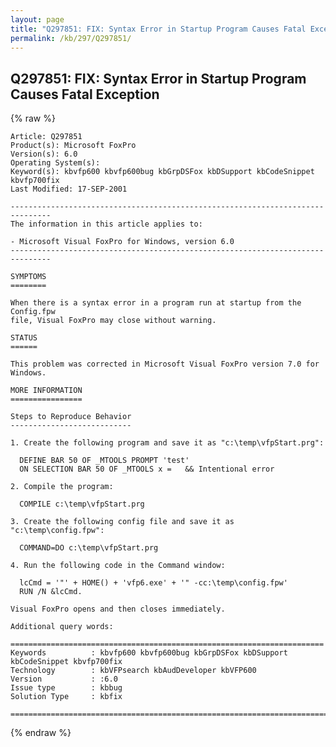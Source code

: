 ```yaml
---
layout: page
title: "Q297851: FIX: Syntax Error in Startup Program Causes Fatal Exception"
permalink: /kb/297/Q297851/
---
```


## Q297851: FIX: Syntax Error in Startup Program Causes Fatal Exception

{% raw %}

	Article: Q297851
	Product(s): Microsoft FoxPro
	Version(s): 6.0
	Operating System(s): 
	Keyword(s): kbvfp600 kbvfp600bug kbGrpDSFox kbDSupport kbCodeSnippet kbvfp700fix
	Last Modified: 17-SEP-2001
	
	-------------------------------------------------------------------------------
	The information in this article applies to:
	
	- Microsoft Visual FoxPro for Windows, version 6.0 
	-------------------------------------------------------------------------------
	
	SYMPTOMS
	========
	
	When there is a syntax error in a program run at startup from the Config.fpw
	file, Visual FoxPro may close without warning.
	
	STATUS
	======
	
	This problem was corrected in Microsoft Visual FoxPro version 7.0 for Windows.
	
	MORE INFORMATION
	================
	
	Steps to Reproduce Behavior
	---------------------------
	
	1. Create the following program and save it as "c:\temp\vfpStart.prg":
	
	  DEFINE BAR 50 OF _MTOOLS PROMPT 'test'
	  ON SELECTION BAR 50 OF _MTOOLS x =   && Intentional error
	
	2. Compile the program:
	
	  COMPILE c:\temp\vfpStart.prg
	
	3. Create the following config file and save it as "c:\temp\config.fpw":
	
	  COMMAND=DO c:\temp\vfpStart.prg
	
	4. Run the following code in the Command window:
	
	  lcCmd = '"' + HOME() + 'vfp6.exe' + '" -cc:\temp\config.fpw'
	  RUN /N &lcCmd.
	
	Visual FoxPro opens and then closes immediately.
	
	Additional query words:
	
	======================================================================
	Keywords          : kbvfp600 kbvfp600bug kbGrpDSFox kbDSupport kbCodeSnippet kbvfp700fix 
	Technology        : kbVFPsearch kbAudDeveloper kbVFP600
	Version           : :6.0
	Issue type        : kbbug
	Solution Type     : kbfix
	
	=============================================================================
	

{% endraw %}
